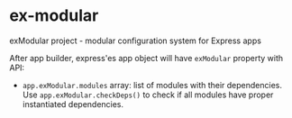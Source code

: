 # ex-modular
exModular project - modular configuration system for Express apps

After app builder, express'es app object will have
`exModular` property with API:
* `app.exModular.modules` array: list of modules with their dependencies. Use `app.exModular.checkDeps()` to check if all modules have proper instantiated dependencies. 
